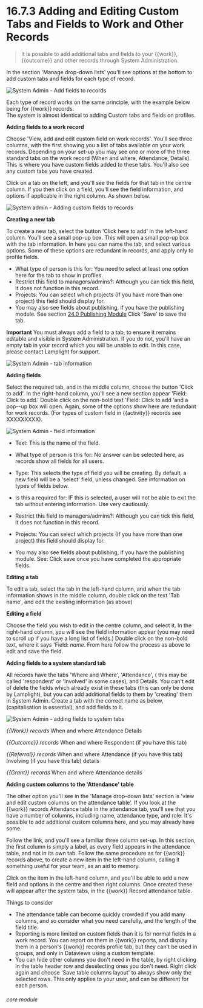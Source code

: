 # 16.7.3    Adding and Editing Custom Tabs and Fields to Work and Other Records

> It is possible to add additional tabs and fields to your {{work}}, {{outcome}} and other records through System Administration.

In the section 'Manage drop-down lists' you'll see options at the bottom to add custom tabs and fields for each type of record.

![System Admin - Add fields to records]({{imgpath}}1217a.png)

Each type of record works on the same principle, with the example below being for {{work}} records.  
The system is almost identical to adding Custom tabs and fields on profiles.  

**Adding fields to a work record**

Choose 'View, add and edit custom field on work records'.  You'll see three columns, with the first showing you a list of tabs available on your work records.  Depending on your set-up you may see one or more of the three standard tabs on the work record (When and where, Attendance, Details).  This is where you have custom fields added to these tabs.  You'll also see any custom tabs you have created.

Click on a tab on the left, and you'll see the fields for that tab in the centre column.  If you then click on a field, you'll see the field information, and options if applicable in the right column.  As shown below.

![System admin - Adding custom fields to records](1218a.png)

**Creating a new tab**

To create a new tab, select the button 'Click here to add' in the left-hand column.  You'll see a small pop-up box.  This will open a small pop-up box with the tab information.  In here you can name the tab, and select various options.  Some of these options are redundant in records, and apply only to profile fields.

* What type of person is this for:  You need to select at least one option here for the tab to show in profiles.
* Restrict this field to managers/admins?:  Although you can tick this field, it does not function in this record.
* Projects: You can select which projects (If you have more than one project) this field should display for.
* You may also see fields about publishing, if you have the publishing module.  See section [24.0 Publishing Module](/help/index/v/{{version}}/p/24.0)
Click 'Save' to save the tab.

**Important** You must always add a field to a tab, to ensure it remains editable and visible in System Administration.  If you do not, you'll have an empty tab in your record which you will be unable to edit.  In this case, please contact Lamplight for support.

![System Admin - tab information]({{imgpath}}1219a.png)

**Adding fields**

Select the required tab, and in the middle column, choose the button 'Click to add'. In the right-hand column, you'll see a new section appear 'Field: Click to add.'  Double click on the non-bold text 'Field: Click to add ‘and a pop--up box will open.  Again, some of the options show here are redundant for work records. (For types of custom field in {{activity}} records see XXXXXXXXX).

![System Admin - field information]({{imgpath}}1220a.png)

* Text: This is the name of the field.
* What type of person is this for:  No answer can be selected here, as records show all fields for all users.

* Type: This selects the type of field you will be creating.  By default, a new field will be a 'select' field, unless changed.  See information on types of fields below.

* Is this a required for: IF this is selected, a user will not be able to exit the tab without entering information.  Use very cautiously.
* Restrict this field to managers/admins?:  Although you can tick this field, it does not function in this record.
* Projects: You can select which projects (If you have more than one project) this field should display for.
* You may also see fields about publishing, if you have the publishing module.  See: 
Click save once you have completed the appropriate fields.

**Editing a tab**

To edit a tab, select the tab in the left-hand column, and when the tab information shows in the middle column, double click on the text 'Tab name', and edit the existing information (as above)


**Editing a field**

Choose the field you wish to edit in the centre column, and select it.  In the right-hand column, you will see the field information appear (you may need to scroll up if you have a long list of fields.)  Double click on the non-bold text, where it says 'Field: _name_.  From here follow the process as above to edit and save the field.

 
__Adding fields to a system standard tab__

All records have the tabs 'Where and Where', 'Attendance', ( this may be called 'respondent' or 'Involved' in some cases), and Details.  You can't edit of delete the fields which already exist in these tabs (this can only be done by Lamplight), but you can add additional fields to them by 'creating' them in System Admin.  Create a tab with the correct name as below, (capitalisation is essential), and add fields to it.  

![System Admin - adding fields to system tabs]({{imgpath}}1221a.png)

_{{Work}} records_
When and where
Attendance
Details

_{{Outcome}} records_
When and where
Respondent (if you have this tab)

_{{Referral}} records_
When and where
Attendance (if you have this tab)
Involving (if you have this tab)
details

_{{Grant}} records_
When and where
Attendance
details


__Adding custom columns to the 'Attendance' table__

The other option you'll see in the 'Manage drop-down lists' section is 'view and edit custom columns on the attendance table'.  If you look at the {{work}} records Attendance table in the attendance tab, you'll see that you have a number of columns, including name, attendance type, and role.  It's possible to add additional custom columns here, and you may already have some.

Follow the link, and you'll see a familiar three column set-up.  In this section, the first column is simply a label, as every field appears in the attendance table, and not in its own tab.  Follow the same procedure as for {{work}} records above, to create a new item in the left-hand column, calling it something useful for your team, as an aid to memory.

Click on the item in the left-hand column, and you'll be able to add a new field and options in the centre and then right columns.  Once created these will appear after the system tabs, in the {{work}} Record attendance table.

Things to consider
* The attendance table can become quickly crowded if you add many columns, and so consider what you need carefully, and the length of the field title.
* Reporting is more limited on custom fields than it is for normal fields in a work record.  You can report on them in {{work}} reports, and display them in a person's {{work}} records profile tab, but they can't be used in groups, and only in Dataviews using a custom template.
* You can hide other columns you don't need in the table, by right clicking in the table header row and deselecting ones you don't need.  Right click again and choose 'Save table columns layout' to always show only the selected rows.  This only applies to your user, and can be different for each person.


###### core module

